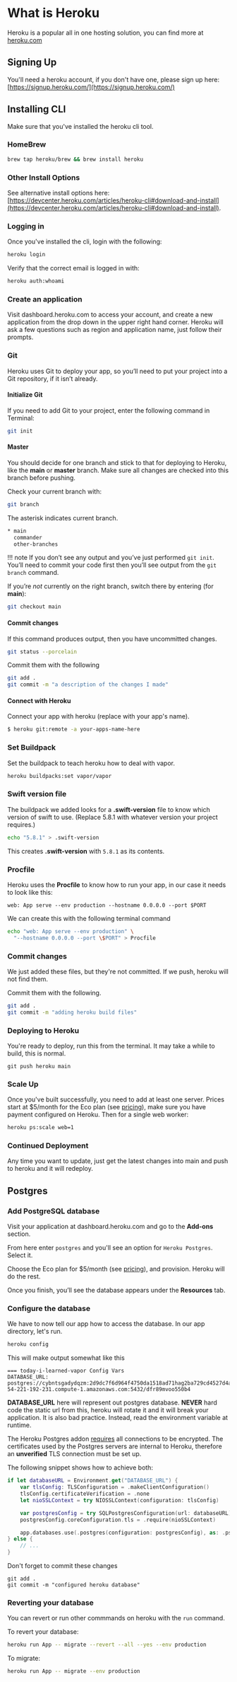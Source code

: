 # What is Heroku

Heroku is a popular all in one hosting solution, you can find more at [heroku.com](https://www.heroku.com)

## Signing Up

You'll need a heroku account, if you don't have one, please sign up here: [https://signup.heroku.com/](https://signup.heroku.com/)

## Installing CLI

Make sure that you've installed the heroku cli tool.

### HomeBrew

```bash
brew tap heroku/brew && brew install heroku
```

### Other Install Options

See alternative install options here: [https://devcenter.heroku.com/articles/heroku-cli#download-and-install](https://devcenter.heroku.com/articles/heroku-cli#download-and-install).

### Logging in

Once you've installed the cli, login with the following:

```bash
heroku login
```

Verify that the correct email is logged in with:

```bash
heroku auth:whoami
```

### Create an application

Visit dashboard.heroku.com to access your account, and create a new application from the drop down in the upper right hand corner. Heroku will ask a few questions such as region and application name, just follow their prompts.

### Git

Heroku uses Git to deploy your app, so you’ll need to put your project into a Git repository, if it isn’t already.

#### Initialize Git

If you need to add Git to your project, enter the following command in Terminal:

```bash
git init
```

#### Master

You should decide for one branch and stick to that for deploying to Heroku, like the **main** or **master** branch. Make sure all changes are checked into this branch before pushing.

Check your current branch with:

```bash
git branch
```

The asterisk indicates current branch.

```bash
* main
  commander
  other-branches
```

!!! note 
    If you don’t see any output and you’ve just performed `git init`. You’ll need to commit your code first then you’ll see output from the `git branch` command.

If you’re _not_ currently on the right branch, switch there by entering (for **main**):

```bash
git checkout main
```

#### Commit changes

If this command produces output, then you have uncommitted changes.

```bash
git status --porcelain
```

Commit them with the following

```bash
git add .
git commit -m "a description of the changes I made"
```

#### Connect with Heroku

Connect your app with heroku (replace with your app's name).

```bash
$ heroku git:remote -a your-apps-name-here
```

### Set Buildpack

Set the buildpack to teach heroku how to deal with vapor.

```bash
heroku buildpacks:set vapor/vapor
```

### Swift version file

The buildpack we added looks for a **.swift-version** file to know which version of swift to use. (Replace 5.8.1 with whatever version your project requires.)

```bash
echo "5.8.1" > .swift-version
```

This creates **.swift-version** with `5.8.1` as its contents.

### Procfile

Heroku uses the **Procfile** to know how to run your app, in our case it needs to look like this:

```
web: App serve --env production --hostname 0.0.0.0 --port $PORT
```

We can create this with the following terminal command

```bash
echo "web: App serve --env production" \
  "--hostname 0.0.0.0 --port \$PORT" > Procfile
```

### Commit changes

We just added these files, but they're not committed. If we push, heroku will not find them.

Commit them with the following.

```bash
git add .
git commit -m "adding heroku build files"
```

### Deploying to Heroku

You're ready to deploy, run this from the terminal. It may take a while to build, this is normal.

```none
git push heroku main
```

### Scale Up

Once you've built successfully, you need to add at least one server. Prices start at $5/month for the Eco plan (see [pricing](https://www.heroku.com/pricing#containers)), make sure you have payment configured on Heroku. Then for a single web worker:

```bash
heroku ps:scale web=1
```

### Continued Deployment

Any time you want to update, just get the latest changes into main and push to heroku and it will redeploy.

## Postgres

### Add PostgreSQL database

Visit your application at dashboard.heroku.com and go to the **Add-ons** section.

From here enter `postgres` and you'll see an option for `Heroku Postgres`. Select it.

Choose the Eco plan for $5/month (see [pricing](https://www.heroku.com/pricing#data-services)), and provision. Heroku will do the rest.

Once you finish, you’ll see the database appears under the **Resources** tab.

### Configure the database

We have to now tell our app how to access the database. In our app directory, let's run.

```bash
heroku config
```

This will make output somewhat like this

```none
=== today-i-learned-vapor Config Vars
DATABASE_URL: postgres://cybntsgadydqzm:2d9dc7f6d964f4750da1518ad71hag2ba729cd4527d4a18c70e024b11cfa8f4b@ec2-54-221-192-231.compute-1.amazonaws.com:5432/dfr89mvoo550b4
```

**DATABASE_URL** here will represent out postgres database. **NEVER** hard code the static url from this, heroku will rotate it and it will break your application. It is also bad practice. Instead, read the environment variable at runtime.

The Heroku Postgres addon [requires](https://devcenter.heroku.com/changelog-items/2035) all connections to be encrypted. The certificates used by the Postgres servers are internal to Heroku, therefore an **unverified** TLS connection must be set up.

The following snippet shows how to achieve both:

```swift
if let databaseURL = Environment.get("DATABASE_URL") {
    var tlsConfig: TLSConfiguration = .makeClientConfiguration()
    tlsConfig.certificateVerification = .none
    let nioSSLContext = try NIOSSLContext(configuration: tlsConfig)

    var postgresConfig = try SQLPostgresConfiguration(url: databaseURL)
    postgresConfig.coreConfiguration.tls = .require(nioSSLContext)

    app.databases.use(.postgres(configuration: postgresConfig), as: .psql)
} else {
    // ...
}
```

Don't forget to commit these changes

```none
git add .
git commit -m "configured heroku database"
```

### Reverting your database

You can revert or run other commmands on heroku with the `run` command.

To revert your database:

```bash
heroku run App -- migrate --revert --all --yes --env production
```

To migrate:

```bash
heroku run App -- migrate --env production
```
